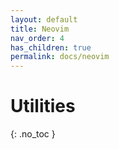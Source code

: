 ```yaml
---
layout: default
title: Neovim
nav_order: 4
has_children: true
permalink: docs/neovim
---
```


# Utilities
{: .no_toc }